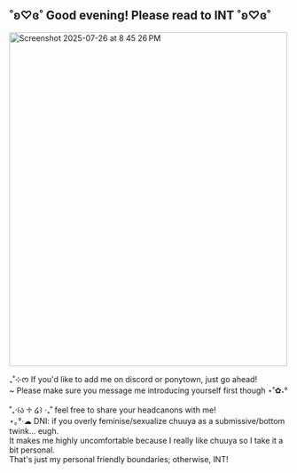 ## ˚ʚ♡ɞ˚ Good evening! Please read to INT ˚ʚ♡ɞ˚
<img width="501" height="601" alt="Screenshot 2025-07-26 at 8 45 26 PM" src="https://github.com/user-attachments/assets/f784aa74-8184-4c8c-9823-f778f24ac876" />

₊˚⊹ᰔ If you'd like to add me on discord or ponytown, just go ahead!<br/>~ Please make sure you message me introducing yourself first though ⋆˚✿˖°<br/><br/>˚₊‧꒰ა ♱ ໒꒱ ‧₊˚ feel free to share your headcanons with me!<br/>⋆｡°·☁︎ DNI: if you overly feminise/sexualize chuuya as a submissive/bottom twink... eugh.<br/>It makes me highly uncomfortable because I really like chuuya so I take it a bit personal.<br/>That's just my personal friendly boundaries; otherwise, INT!
